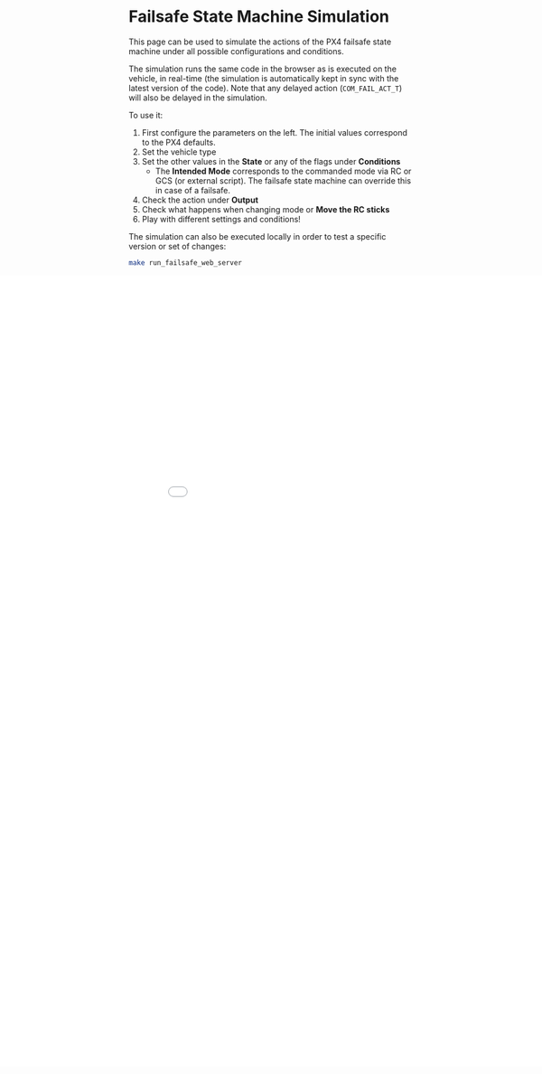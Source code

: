 # Failsafe State Machine Simulation

This page can be used to simulate the actions of the PX4 failsafe state machine under all possible configurations and conditions.

The simulation runs the same code in the browser as is executed on the vehicle, in real-time (the simulation is automatically kept in sync with the latest version of the code).
Note that any delayed action (`COM_FAIL_ACT_T`) will also be delayed in the simulation.

To use it:

1. First configure the parameters on the left.
   The initial values correspond to the PX4 defaults.
2. Set the vehicle type
3. Set the other values in the **State** or any of the flags under **Conditions**
   - The **Intended Mode** corresponds to the commanded mode via RC or GCS (or external script).
     The failsafe state machine can override this in case of a failsafe.
4. Check the action under **Output**
5. Check what happens when changing mode or **Move the RC sticks**
6. Play with different settings and conditions!


The simulation can also be executed locally in order to test a specific version or set of changes:

```sh
make run_failsafe_web_server
```

 <iframe src="failsafe/index.html?no-title=1" frameborder="0" height="1400px" style="text-align: center; margin-left: -230px; margin-right: -230px;" width="1200"></iframe>
